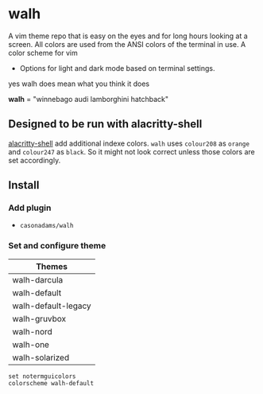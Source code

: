 # walh

A vim theme repo that is easy on the eyes and for long hours looking at a
screen. All colors are used from the ANSI colors of the terminal in use. A color
scheme for vim

- Options for light and dark mode based on terminal settings.

yes walh does mean what you think it does

**walh** = "winnebago audi lamborghini hatchback"

## Designed to be run with alacritty-shell

[alacritty-shell](https://github.com/casonadams/alacritty-shell) add additional
indexe colors. `walh` uses `colour208` as `orange` and `colour247` as `black`.
So it might not look correct unless those colors are set accordingly.

## Install

### Add plugin

- `casonadams/walh`

### Set and configure theme

| Themes              |
| ------------------- |
| walh-darcula        |
| walh-default        |
| walh-default-legacy |
| walh-gruvbox        |
| walh-nord           |
| walh-one            |
| walh-solarized      |

```init.vim
set notermguicolors
colorscheme walh-default
```
